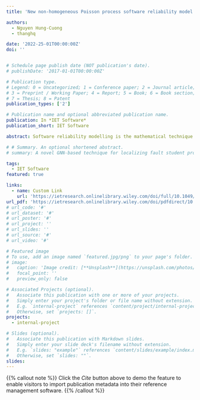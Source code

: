 ```yaml
---
title: 'New non-homogeneous Poisson process software reliability model based on a 3-parameter S-shaped function'

authors:
  - Nguyen Hung-Cuong
  - thanghq

date: '2022-25-01T00:00:00Z'
doi: ''


# Schedule page publish date (NOT publication's date).
# publishDate: '2017-01-01T00:00:00Z'

# Publication type.
# Legend: 0 = Uncategorized; 1 = Conference paper; 2 = Journal article;
# 3 = Preprint / Working Paper; 4 = Report; 5 = Book; 6 = Book section;
# 7 = Thesis; 8 = Patent
publication_types: ['2']

# Publication name and optional abbreviated publication name.
publication: In *IET Software*
publication_short: IET Software

abstract: Software reliability modelling is the mathematical technique used to evaluate the reliability of a software system. The non-homogeneous Poisson process is a prominent approach in this field. More than half of the models in this group are based on S-shaped functions, primarily the 2-parameter S-shaped function. This paper proposes a new model based on the 3-parameter S-shaped function, which is an expanded form of the 2-parameter S-shaped function obtained by adding a growth rate controller. Real data from industrial software development projects are used to verify the usability of the proposed model. The proposed model is shown to perform better than the existing models, especially with respect to the predictive performance. Furthermore, the rate of convergence of the proposed model is acceptable, with a rate of 76.47%.

# # Summary. An optional shortened abstract.
# summary: A novel GNN-based technique for localizing fault student program

tags:
  - IET Software
featured: true

links:
  - name: Custom Link
    url: 'https://ietresearch.onlinelibrary.wiley.com/doi/full/10.1049/sfw2.12055'
url_pdf: 'https://ietresearch.onlinelibrary.wiley.com/doi/pdfdirect/10.1049/sfw2.12055'
# url_code: '#'
# url_dataset: '#'
# url_poster: '#'
# url_project: ''
# url_slides: ''
# url_source: '#'
# url_video: '#'

# Featured image
# To use, add an image named `featured.jpg/png` to your page's folder.
# image:
#   caption: 'Image credit: [**Unsplash**](https://unsplash.com/photos/pLCdAaMFLTE)'
#   focal_point: ''
#   preview_only: false

# Associated Projects (optional).
#   Associate this publication with one or more of your projects.
#   Simply enter your project's folder or file name without extension.
#   E.g. `internal-project` references `content/project/internal-project/index.md`.
#   Otherwise, set `projects: []`.
projects:
  - internal-project

# Slides (optional).
#   Associate this publication with Markdown slides.
#   Simply enter your slide deck's filename without extension.
#   E.g. `slides: "example"` references `content/slides/example/index.md`.
#   Otherwise, set `slides: ""`.
slides:
---
```


{{% callout note %}}
Click the _Cite_ button above to demo the feature to enable visitors to import publication metadata into their reference management software.
{{% /callout %}}
